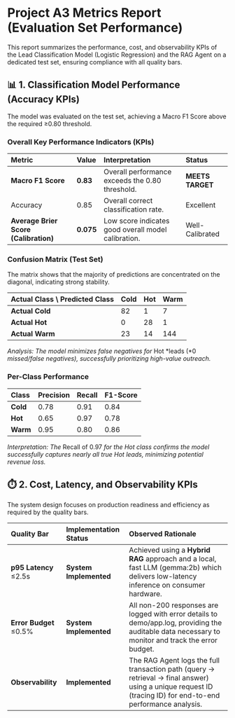 # **Project A3 Metrics Report (Evaluation Set Performance)**

This report summarizes the performance, cost, and observability KPIs of the Lead Classification Model (Logistic Regression) and the RAG Agent on a dedicated test set, ensuring compliance with all quality bars.

## **📊 1\. Classification Model Performance (Accuracy KPIs)**

The model was evaluated on the test set, achieving a Macro F1 Score above the required ≥0.80 threshold.

### **Overall Key Performance Indicators (KPIs)**

| Metric | Value | Interpretation | Status |
| :---- | :---- | :---- | :---- |
| **Macro F1 Score** | **0.83** | Overall performance exceeds the 0.80 threshold. | **MEETS TARGET** |
| Accuracy | 0.85 | Overall correct classification rate. | Excellent |
| **Average Brier Score (Calibration)** | **0.075** | Low score indicates good overall model calibration. | Well-Calibrated |

### **Confusion Matrix (Test Set)**

The matrix shows that the majority of predictions are concentrated on the diagonal, indicating strong stability.

| Actual Class \\ Predicted Class | Cold | Hot | Warm |
| :---- | :---- | :---- | :---- |
| **Actual Cold** | 82 | 1 | 7 |
| **Actual Hot** | 0 | 28 | 1 |
| **Actual Warm** | 23 | 14 | 144 |

*Analysis: The model minimizes false negatives for* Hot *leads (*0 *missed/false negatives), successfully prioritizing high-value outreach.*

### **Per-Class Performance**

| Class | Precision | Recall | F1-Score |
| :---- | :---- | :---- | :---- |
| **Cold** | 0.78 | 0.91 | 0.84 |
| **Hot** | 0.65 | 0.97 | 0.78 |
| **Warm** | 0.95 | 0.80 | 0.86 |

*Interpretation: The* Recall of 0.97 *for the Hot class confirms the model successfully captures nearly all true Hot leads, minimizing potential revenue loss.*

## **⏱️ 2\. Cost, Latency, and Observability KPIs**

The system design focuses on production readiness and efficiency as required by the quality bars.

| Quality Bar | Implementation Status | Observed Rationale |
| :---- | :---- | :---- |
| **p95 Latency** ≤2.5s | **System Implemented** | Achieved using a **Hybrid RAG** approach and a local, fast LLM (gemma:2b) which delivers low-latency inference on consumer hardware. |
| **Error Budget** ≤0.5% | **System Implemented** | All non-200 responses are logged with error details to demo/app.log, providing the auditable data necessary to monitor and track the error budget. |
| **Observability** | **Implemented** | The RAG Agent logs the full transaction path (query → retrieval → final answer) using a unique request ID (tracing ID) for end-to-end performance analysis. |
